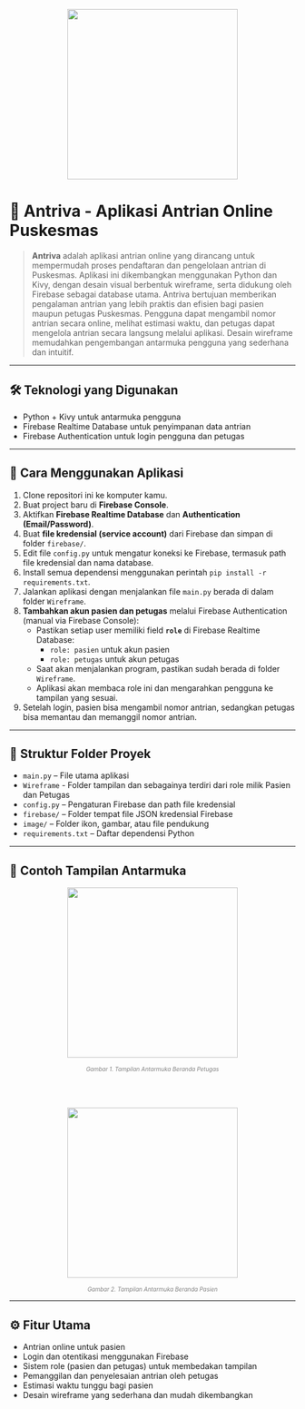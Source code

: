 <p align="center"><img src="https://imgur.com/CDyCXhR.png" width="300"></p>

# 🏥 Antriva - Aplikasi Antrian Online Puskesmas

> **Antriva** adalah aplikasi antrian online yang dirancang untuk mempermudah proses pendaftaran dan pengelolaan antrian di Puskesmas. Aplikasi ini dikembangkan menggunakan Python dan Kivy, dengan desain visual berbentuk wireframe, serta didukung oleh Firebase sebagai database utama. Antriva bertujuan memberikan pengalaman antrian yang lebih praktis dan efisien bagi pasien maupun petugas Puskesmas. Pengguna dapat mengambil nomor antrian secara online, melihat estimasi waktu, dan petugas dapat mengelola antrian secara langsung melalui aplikasi. Desain wireframe memudahkan pengembangan antarmuka pengguna yang sederhana dan intuitif.

---

## 🛠 Teknologi yang Digunakan

- Python + Kivy untuk antarmuka pengguna  
- Firebase Realtime Database untuk penyimpanan data antrian  
- Firebase Authentication untuk login pengguna dan petugas  

---

## 📌 Cara Menggunakan Aplikasi

1. Clone repositori ini ke komputer kamu.  
2. Buat project baru di **Firebase Console**.  
3. Aktifkan **Firebase Realtime Database** dan **Authentication (Email/Password)**.  
4. Buat **file kredensial (service account)** dari Firebase dan simpan di folder `firebase/`.  
5. Edit file `config.py` untuk mengatur koneksi ke Firebase, termasuk path file kredensial dan nama database.  
6. Install semua dependensi menggunakan perintah `pip install -r requirements.txt`.  
7. Jalankan aplikasi dengan menjalankan file `main.py` berada di dalam folder `Wireframe`.  
8. **Tambahkan akun pasien dan petugas** melalui Firebase Authentication (manual via Firebase Console):  
   - Pastikan setiap user memiliki field **`role`** di Firebase Realtime Database:  
     - `role: pasien` untuk akun pasien  
     - `role: petugas` untuk akun petugas
   - Saat akan menjalankan program, pastikan sudah berada di folder `Wireframe`.
   - Aplikasi akan membaca role ini dan mengarahkan pengguna ke tampilan yang sesuai.  
9. Setelah login, pasien bisa mengambil nomor antrian, sedangkan petugas bisa memantau dan memanggil nomor antrian.

---

## 📂 Struktur Folder Proyek

- `main.py` – File utama aplikasi
- `Wireframe` - Folder tampilan dan sebagainya terdiri dari role milik Pasien dan Petugas
- `config.py` – Pengaturan Firebase dan path file kredensial  
- `firebase/` – Folder tempat file JSON kredensial Firebase  
- `image/` – Folder ikon, gambar, atau file pendukung  
- `requirements.txt` – Daftar dependensi Python  

---

## 📲 Contoh Tampilan Antarmuka

<p align="center"><img src="https://imgur.com/YBp4Hf1.png" width="300"></p>
<p align="center" style="font-size:10px; color:gray;">
<em> Gambar 1. Tampilan Antarmuka Beranda Petugas </em>
</p>

<br><br>

<p align="center"><img src="https://imgur.com/MrlKjFf.png" width="300"></p>
<p align="center" style="font-size:10px; color:gray;">
<em> Gambar 2. Tampilan Antarmuka Beranda Pasien </em>
</p>

---

## ⚙️ Fitur Utama

- Antrian online untuk pasien  
- Login dan otentikasi menggunakan Firebase  
- Sistem role (pasien dan petugas) untuk membedakan tampilan  
- Pemanggilan dan penyelesaian antrian oleh petugas  
- Estimasi waktu tunggu bagi pasien  
- Desain wireframe yang sederhana dan mudah dikembangkan  
